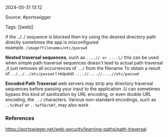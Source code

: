 
2024-05-31 13:12

Source: #portswigger

Tags: [[web]]

if the ../../ sequence is blocked then try using the desired directory path directly sometimes the app is misconfigured                 
example. `/image?filename=/etc/passwd` 


**Nested traversal sequences**, such as `....// or ....\/`
this can be used when simple path traversal sequences doesn't lead to actual path traversal ,it just removes all occurrences of `../` from the filename
To obtain a result of `../../../etc/passwd`
I request  `....//....//....//etc/passwd`

**Encoded Path Traversal** 
web servers may strip any directory traversal sequences before passing your input to the application .U can sometimes bypass this kind of sanitization by URL encoding, or even double URL encoding, the `../` characters. Various non-standard encodings, such as `..%c0%af` or `..%ef%bc%8f`, may also work

### References
https://portswigger.net/web-security/learning-paths/path-traversal